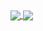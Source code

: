 <a href="https://github.com/masanetes/github-readme-stats">
  <img align="center" src="https://github-readme-stats.vercel.app/api?username=masanetes&show_icons=true" />
</a>
<a href="https://github.com/masanetes/github-readme-stats">
  <img align="center" src="https://github-readme-stats.vercel.app/api/top-langs/?username=masanetes&layout=compact" />
</a>

<!--
**masanetes/masanetes** is a ✨ _special_ ✨ repository because its `README.md` (this file) appears on your GitHub profile.

Here are some ideas to get you started:

- 🔭 I’m currently working on ...
- 🌱 I’m currently learning ...
- 👯 I’m looking to collaborate on ...
- 🤔 I’m looking for help with ...
- 💬 Ask me about ...
- 📫 How to reach me: ...
- 😄 Pronouns: ...
- ⚡ Fun fact: ...
-->
